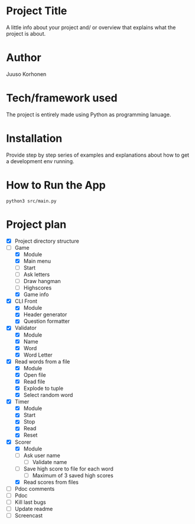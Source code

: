 # Project Title

A little info about your project and/ or overview that explains what the project is about.

# Author

Juuso Korhonen


# Tech/framework used

The project is entirely made using Python as programming lanuage.

# Installation

Provide step by step series of examples and explanations about how to get a development env running.

# How to Run the App

```
python3 src/main.py
```


# Project plan

- [x] Project directory structure
- [ ] Game
  - [x] Module
  - [x] Main menu
  - [ ] Start
  - [ ] Ask letters
  - [ ] Draw hangman
  - [ ] Highscores
  - [x] Game info
- [x] CLI Front
  - [x] Module
  - [x] Header generator
  - [x] Question formatter
- [x] Validator
  - [x] Module
  - [x] Name
  - [x] Word
  - [x] Word Letter
- [x] Read words from a file
  - [x] Module
  - [x] Open file
  - [x] Read file
  - [x] Explode to tuple
  - [x] Select random word
- [x] Timer
  - [x] Module
  - [x] Start
  - [x] Stop
  - [x] Read
  - [x] Reset
- [x] Scorer
  - [x] Module
  - [ ] Ask user name
    - [ ] Validate name
  - [ ] Save high score to file for each word
    - [ ] Maximum of 3 saved high scores
  - [x] Read scores from files
- [ ] Pdoc comments
- [ ] Pdoc
- [ ] Kill last bugs
- [ ] Update readme
- [ ] Screencast